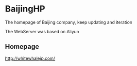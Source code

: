 # BaijingHP

The homepage of Baijing company, keep updating and iteration 

The WebServer was based on Aliyun

## Homepage

<http://whitewhalejp.com/>
